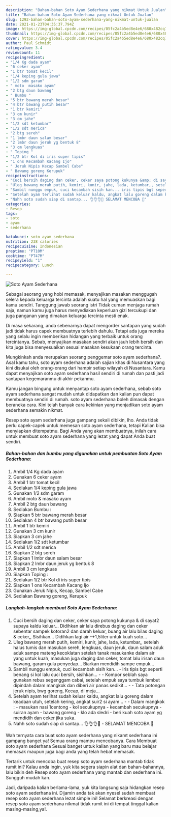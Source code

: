 ```yaml
---
description: "Bahan-bahan Soto Ayam Sederhana yang nikmat Untuk Jualan"
title: "Bahan-bahan Soto Ayam Sederhana yang nikmat Untuk Jualan"
slug: 1292-bahan-bahan-soto-ayam-sederhana-yang-nikmat-untuk-jualan
date: 2021-01-23T04:35:37.794Z
image: https://img-global.cpcdn.com/recipes/05fc2a4b5ed8e4e6/680x482cq70/soto-ayam-sederhana-foto-resep-utama.jpg
thumbnail: https://img-global.cpcdn.com/recipes/05fc2a4b5ed8e4e6/680x482cq70/soto-ayam-sederhana-foto-resep-utama.jpg
cover: https://img-global.cpcdn.com/recipes/05fc2a4b5ed8e4e6/680x482cq70/soto-ayam-sederhana-foto-resep-utama.jpg
author: Paul Schmidt
ratingvalue: 3.4
reviewcount: 11
recipeingredient:
- "1/4 Kg dada ayam"
- "6 ceker ayam"
- "1 btr tomat kecil"
- "1/4 keping gula jawa"
- "1/2 sdm garam"
- " moto  masako ayam"
- "2 btg daun bawang"
- " Bumbu "
- "5 btr bawang merah besar"
- "4 btr bawang putih besar"
- "1 btr kemiri"
- "3 cm kunir"
- "3 cm jahe"
- "1/2 sdt ketumbar"
- "1/2 sdt merica"
- "2 btg sereh"
- "1 lmbr daun salam besar"
- "2 lmbr daun jeruk yg bentuk 8"
- "3 cm lengkuas"
- " Toping "
- "1/2 btr Kol di iris super tipis"
- "1 ons Kecambah Kacang Ijo"
- " Jeruk Nipis Kecap Sambel Cabe"
- " Bawang goreng Kerupuk"
recipeinstructions:
- "Cuci bersih daging dan ceker, ceker saya potong kukunya &amp; di sayat2 supaya kaldu keluar... Didihkan air lalu direbus daging dan ceker sebentar sampek kotoran2 dan darah keluar, buang air lalu bilas daging &amp; ceker,, Sisihkan... Didihkan lagi air -+1,5liter untuk kuah soto..."
- "Uleg bawang merah putih, kemiri, kunir, jahe, lada, ketumbar,, setelah halus tumis dan masukan sereh, lengkuas, daun jeruk, daun salam aduk aduk sampe mateng kecoklatan setelah tanak masukanke dalam air yang untuk kuah, masukan juga daging dan ceker, tomat lalu irisan daun bawang, garam gula penyedap... Biarkan mendidih sampe empuk..."
- "Sambil nunggu empuk, cuci kecambah sisih kan... iris tipis bgt seperti benang si kol lalu cuci bersih, sisihkan...  Kompor seblah saya gunakan rebus segenggam cabai, setelah empuk saya tumbuk lembut dipindah dalam mangkok dan diberi air panas sedikit...  Tata potongan jeruk nipis, bwg goreng, Kecap, di meja..."
- "Setelah ayam terlihat sudah keluar kaldu, angkat lalu goreng dalam keadaan utuh, setelah kering, angkat suir2 si ayam...   Dalam mangkok : masukan nasi 1centong kol secukupnya kecambah secukupnya  suiran ayam bawang goreng  klo ada sledri  beri kuah soto ayam yg mendidih dan ceker jika suka."
- "Nahh soto sudah siap di santap... 👌👌👌🍜 SELAMAT MENCOBA 🙏"
categories:
- Resep
tags:
- soto
- ayam
- sederhana

katakunci: soto ayam sederhana 
nutrition: 238 calories
recipecuisine: Indonesian
preptime: "PT10M"
cooktime: "PT47M"
recipeyield: "1"
recipecategory: Lunch

---
```



![Soto Ayam Sederhana](https://img-global.cpcdn.com/recipes/05fc2a4b5ed8e4e6/680x482cq70/soto-ayam-sederhana-foto-resep-utama.jpg)

Sebagai seorang yang hobi memasak, menyajikan masakan menggugah selera kepada keluarga tercinta adalah suatu hal yang memuaskan bagi kamu sendiri. Tanggung jawab seorang istri Tidak cuman menjaga rumah saja, namun kamu juga harus menyediakan keperluan gizi tercukupi dan juga panganan yang dimakan keluarga tercinta mesti enak.

Di masa  sekarang, anda sebenarnya dapat mengorder santapan yang sudah jadi tidak harus capek membuatnya terlebih dahulu. Tetapi ada juga mereka yang selalu ingin memberikan hidangan yang terbaik untuk orang tercintanya. Sebab, menyajikan masakan sendiri akan jauh lebih bersih dan kita juga bisa menyesuaikan sesuai masakan kesukaan orang tercinta. 



Mungkinkah anda merupakan seorang penggemar soto ayam sederhana?. Asal kamu tahu, soto ayam sederhana adalah sajian khas di Nusantara yang kini disukai oleh orang-orang dari hampir setiap wilayah di Nusantara. Kamu dapat menyajikan soto ayam sederhana hasil sendiri di rumah dan pasti jadi santapan kegemaranmu di akhir pekanmu.

Kamu jangan bingung untuk menyantap soto ayam sederhana, sebab soto ayam sederhana sangat mudah untuk didapatkan dan kalian pun dapat membuatnya sendiri di rumah. soto ayam sederhana boleh dimasak dengan beraneka cara. Kini telah banyak cara kekinian yang menjadikan soto ayam sederhana semakin nikmat.

Resep soto ayam sederhana juga gampang sekali dibikin, lho. Anda tidak perlu capek-capek untuk memesan soto ayam sederhana, tetapi Kalian bisa menyiapkan ditempatmu. Bagi Anda yang akan membuatnya, inilah cara untuk membuat soto ayam sederhana yang lezat yang dapat Anda buat sendiri.

<!--inarticleads1-->

##### Bahan-bahan dan bumbu yang digunakan untuk pembuatan Soto Ayam Sederhana:

1. Ambil 1/4 Kg dada ayam
1. Gunakan 6 ceker ayam
1. Ambil 1 btr tomat kecil
1. Sediakan 1/4 keping gula jawa
1. Gunakan 1/2 sdm garam
1. Ambil  moto &amp; masako ayam
1. Ambil 2 btg daun bawang
1. Sediakan  Bumbu :
1. Siapkan 5 btr bawang merah besar
1. Sediakan 4 btr bawang putih besar
1. Ambil 1 btr kemiri
1. Gunakan 3 cm kunir
1. Siapkan 3 cm jahe
1. Sediakan 1/2 sdt ketumbar
1. Ambil 1/2 sdt merica
1. Siapkan 2 btg sereh
1. Siapkan 1 lmbr daun salam besar
1. Siapkan 2 lmbr daun jeruk yg bentuk 8
1. Ambil 3 cm lengkuas
1. Siapkan  Toping :
1. Sediakan 1/2 btr Kol di iris super tipis
1. Siapkan 1 ons Kecambah Kacang Ijo
1. Gunakan  Jeruk Nipis, Kecap, Sambel Cabe
1. Sediakan  Bawang goreng, Kerupuk




<!--inarticleads2-->

##### Langkah-langkah membuat Soto Ayam Sederhana:

1. Cuci bersih daging dan ceker, ceker saya potong kukunya &amp; di sayat2 supaya kaldu keluar... Didihkan air lalu direbus daging dan ceker sebentar sampek kotoran2 dan darah keluar, buang air lalu bilas daging &amp; ceker,, Sisihkan... Didihkan lagi air -+1,5liter untuk kuah soto...
1. Uleg bawang merah putih, kemiri, kunir, jahe, lada, ketumbar,, setelah halus tumis dan masukan sereh, lengkuas, daun jeruk, daun salam aduk aduk sampe mateng kecoklatan setelah tanak masukanke dalam air yang untuk kuah, masukan juga daging dan ceker, tomat lalu irisan daun bawang, garam gula penyedap... Biarkan mendidih sampe empuk...
1. Sambil nunggu empuk, cuci kecambah sisih kan... - iris tipis bgt seperti benang si kol lalu cuci bersih, sisihkan... -  - Kompor seblah saya gunakan rebus segenggam cabai, setelah empuk saya tumbuk lembut dipindah dalam mangkok dan diberi air panas sedikit... -  - Tata potongan jeruk nipis, bwg goreng, Kecap, di meja...
1. Setelah ayam terlihat sudah keluar kaldu, angkat lalu goreng dalam keadaan utuh, setelah kering, angkat suir2 si ayam...  -  - Dalam mangkok : - masukan nasi 1centong - kol secukupnya - kecambah secukupnya  - suiran ayam - bawang goreng  - klo ada sledri  - beri kuah soto ayam yg mendidih dan ceker jika suka.
1. Nahh soto sudah siap di santap... 👌👌👌🍜 - SELAMAT MENCOBA 🙏




Wah ternyata cara buat soto ayam sederhana yang nikamt sederhana ini gampang banget ya! Semua orang mampu mencobanya. Cara Membuat soto ayam sederhana Sesuai banget untuk kalian yang baru mau belajar memasak maupun juga bagi anda yang telah hebat memasak.

Tertarik untuk mencoba buat resep soto ayam sederhana mantab tidak rumit ini? Kalau anda ingin, yuk kita segera siapin alat dan bahan-bahannya, lalu bikin deh Resep soto ayam sederhana yang mantab dan sederhana ini. Sungguh mudah kan. 

Jadi, daripada kalian berlama-lama, yuk kita langsung saja hidangkan resep soto ayam sederhana ini. Dijamin anda tak akan nyesel sudah membuat resep soto ayam sederhana lezat simple ini! Selamat berkreasi dengan resep soto ayam sederhana nikmat tidak rumit ini di tempat tinggal kalian masing-masing,ya!.


